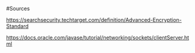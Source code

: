 #Sources

https://searchsecurity.techtarget.com/definition/Advanced-Encryption-Standard

https://docs.oracle.com/javase/tutorial/networking/sockets/clientServer.html
